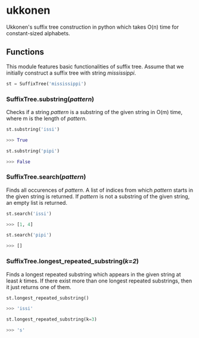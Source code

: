 # ukkonen
Ukkonen's suffix tree construction in python which takes O(n) time for constant-sized alphabets.

## Functions

This module features basic functionalities of suffix tree. Assume that we initially construct a suffix tree with string *mississippi*.

```python
st = SuffixTree('mississippi')
```

### SuffixTree.substring(*pattern*)

Checks if a string *pattern* is a substring of the given string in O(m) time, where m is the length of *pattern*.

```python
st.substring('issi')

>>> True

st.substring('pipi')

>>> False
```

### SuffixTree.search(*pattern*)

Finds all occurences of *pattern*. A list of indices from which *pattern* starts in  the given string is returned. If *pattern* is not a substring of the given string, an empty list is returned.

```python
st.search('issi')

>>> [1, 4]

st.search('pipi')

>>> []
```

### SuffixTree.longest_repeated_substring(*k=2*)

Finds a longest repeated substring which appears in the given string at least *k* times. If there exist more than one longest repeated substrings, then it just returns one of them.

```python
st.longest_repeated_substring()

>>> 'issi'

st.longest_repeated_substring(k=3)

>>> 's'
```